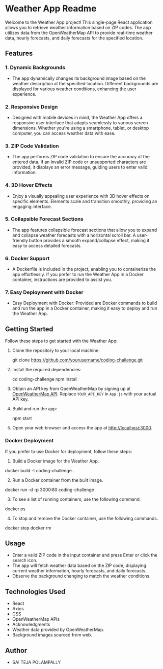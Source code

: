 # Weather App Readme

Welcome to the Weather App project! This single-page React application allows you to retrieve weather information based on ZIP codes. The app utilizes data from the OpenWeatherMap API to provide real-time weather data, hourly forecasts, and daily forecasts for the specified location.

## Features

### 1. Dynamic Backgrounds

- The app dynamically changes its background image based on the weather description at the specified location. Different backgrounds are displayed for various weather conditions, enhancing the user experience.

### 2. Responsive Design

- Designed with mobile devices in mind, the Weather App offers a responsive user interface that adapts seamlessly to various screen dimensions. Whether you're using a smartphone, tablet, or desktop computer, you can access weather data with ease.

### 3. ZIP Code Validation

- The app performs ZIP code validation to ensure the accuracy of the entered data. If an invalid ZIP code or unsupported characters are provided, it displays an error message, guiding users to enter valid information.

### 4. 3D Hover Effects

- Enjoy a visually appealing user experience with 3D hover effects on specific elements. Elements scale and transition smoothly, providing an engaging interface.

### 5. Collapsible Forecast Sections

- The app features collapsible forecast sections that allow you to expand and collapse weather forecasts with a horizontal scroll bar. A user-friendly button provides a smooth expand/collapse effect, making it easy to access detailed forecasts.

### 6. Docker Support

- A Dockerfile is included in the project, enabling you to containerize the app effortlessly. If you prefer to run the Weather App in a Docker container, instructions are provided to assist you.

### 7. Easy Deployment with Docker

- Easy Deployment with Docker: Provided are Docker commands to build and run the app in a Docker container, making it easy to deploy and run the Weather App.

## Getting Started

Follow these steps to get started with the Weather App:

1. Clone the repository to your local machine:

   git clone https://github.com/yourusername/coding-challenge.git

2. Install the required dependencies:

   cd coding-challenge
   npm install

3. Obtain an API key from OpenWeatherMap by signing up at [OpenWeatherMap API](https://openweathermap.org/api). Replace `YOUR_API_KEY` in `App.js` with your actual API key.

4. Build and run the app:

   npm start

5. Open your web browser and access the app at [http://localhost:3000](http://localhost:3000).

### Docker Deployment

If you prefer to use Docker for deployment, follow these steps:

1. Build a Docker image for the Weather App.

docker build -t coding-challenge .

2. Run a Docker container from the built image.

docker run -d -p 3000:80 coding-challenge

3. To see a list of running containers, use the following command.

docker ps

4. To stop and remove the Docker container, use the following commands.

docker stop <container-name>
docker rm <container-name>

## Usage

- Enter a valid ZIP code in the input container and press Enter or click the search icon.
- The app will fetch weather data based on the ZIP code, displaying current weather information, hourly forecasts, and daily forecasts.
- Observe the background changing to match the weather conditions.

## Technologies Used

- React
- Axios
- CSS
- OpenWeatherMap APIs
- Acknowledgments
- Weather data provided by OpenWeatherMap.
- Background images sourced from web.

## Author

- SAI TEJA POLAMPALLY
